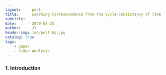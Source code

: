 ```yaml
---
layout:     post
title:      Learning Correspondence from the Cycle-consistency of Time
subtitle:   
date:       2020-08-23
author:     JY
header-img: img/post-bg.jpg
catalog: true
tags:
    - paper
    - Video Analysis
---
```




### 1. Introduction



